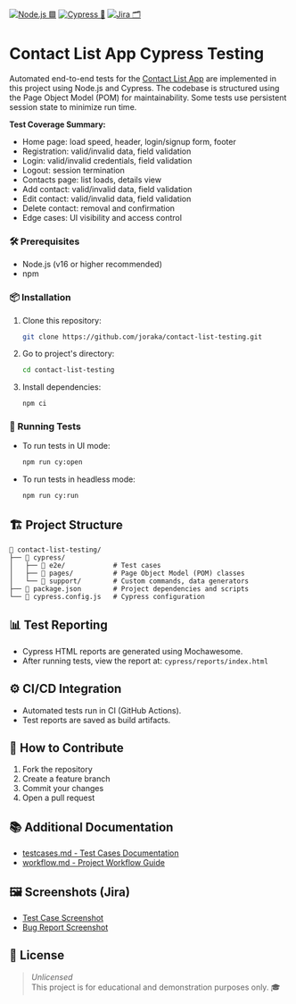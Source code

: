 [![Node.js 🟩](https://img.shields.io/badge/Node.js-green?logo=node.js&logoColor=white&style=for-the-badge)](https://nodejs.org/)
[![Cypress 🧪](https://img.shields.io/badge/Cypress-brightgreen?logo=cypress&logoColor=white&style=for-the-badge)](https://www.cypress.io/)
[![Jira 🗂️](https://img.shields.io/badge/Jira-blue?logo=jira&logoColor=white&style=for-the-badge)](https://www.atlassian.com/software/jira)

# Contact List App Cypress Testing
Automated end-to-end tests for the [Contact List App](https://thinking-tester-contact-list.herokuapp.com/) are implemented in this project using Node.js and Cypress. The codebase is structured using the Page Object Model (POM) for maintainability. Some tests use persistent session state to minimize run time.

**Test Coverage Summary:**
- Home page: load speed, header, login/signup form, footer
- Registration: valid/invalid data, field validation
- Login: valid/invalid credentials, field validation
- Logout: session termination
- Contacts page: list loads, details view
- Add contact: valid/invalid data, field validation
- Edit contact: valid/invalid data, field validation
- Delete contact: removal and confirmation
- Edge cases: UI visibility and access control

### 🛠️ Prerequisites

- Node.js (v16 or higher recommended)
- npm

### 📦 Installation

1. Clone this repository:
   ```bash
   git clone https://github.com/joraka/contact-list-testing.git
   ```
2. Go to project's directory:
   ```bash
   cd contact-list-testing
   ```
3. Install dependencies:
   ```bash
   npm ci
   ```

### 🚦 Running Tests

- To run tests in UI mode:
  ```bash
  npm run cy:open
  ```
- To run tests in headless mode:
  ```bash
  npm run cy:run
  ```

## 🏗️ Project Structure
```plaintext
📁 contact-list-testing/  
├── 📁 cypress/
│   ├── 📁 e2e/            # Test cases
│   ├── 📁 pages/          # Page Object Model (POM) classes
│   └── 📁 support/        # Custom commands, data generators
├── 📄 package.json        # Project dependencies and scripts
└── 📄 cypress.config.js   # Cypress configuration
```

## 📊 Test Reporting

- Cypress HTML reports are generated using Mochawesome.
- After running tests, view the report at: `cypress/reports/index.html`

## ⚙️ CI/CD Integration

- Automated tests run in CI (GitHub Actions).
- Test reports are saved as build artifacts.


## 🤝 How to Contribute

1. Fork the repository
2. Create a feature branch
3. Commit your changes
4. Open a pull request


## 📚 Additional Documentation

- [testcases.md - Test Cases Documentation](./testcases.md)
- [workflow.md - Project Workflow Guide](./workflow.md)

## 🖼️ Screenshots (Jira)

- [Test Case Screenshot](./jira-screenshots/test-case.png)
- [Bug Report Screenshot](./jira-screenshots/bug-report.png)

## 📝 License

> *Unlicensed*  
> This project is for educational and demonstration purposes only. 🎓
